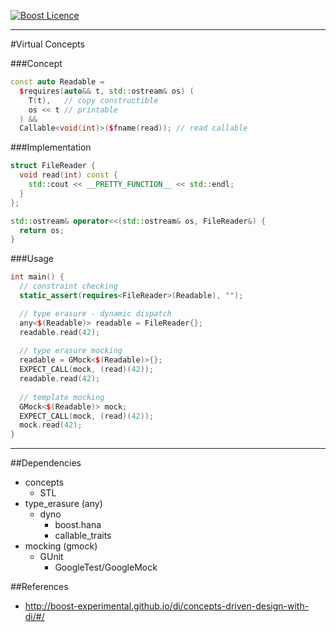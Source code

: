 <a href="http://www.boost.org/LICENSE_1_0.txt" target="_blank">![Boost Licence](http://img.shields.io/badge/license-boost-blue.svg)</a>

---------------------------------------

#Virtual Concepts

###Concept
```cpp
const auto Readable =
  $requires(auto&& t, std::ostream& os) (
    T(t),   // copy constructible
    os << t // printable
  ) &&
  Callable<void(int)>($fname(read)); // read callable
```

###Implementation
```cpp
struct FileReader {
  void read(int) const {
    std::cout << __PRETTY_FUNCTION__ << std::endl;
  }
};

std::ostream& operator<<(std::ostream& os, FileReader&) {
  return os;
}
```

###Usage
```cpp
int main() {
  // constraint checking
  static_assert(requires<FileReader>(Readable), "");

  // type erasure - dynamic dispatch
  any<$(Readable)> readable = FileReader{};
  readable.read(42);
  
  // type erasure mocking
  readable = GMock<$(Readable)>{};
  EXPECT_CALL(mock, (read)(42));
  readable.read(42);
  
  // template mocking
  GMock<$(Readable)> mock;
  EXPECT_CALL(mock, (read)(42));
  mock.read(42);
}
```

---

##Dependencies
* concepts
  * STL
* type_erasure (any)
  * dyno
    * boost.hana
    * callable_traits
* mocking (gmock)
  * GUnit
    * GoogleTest/GoogleMock

##References
* http://boost-experimental.github.io/di/concepts-driven-design-with-di/#/
